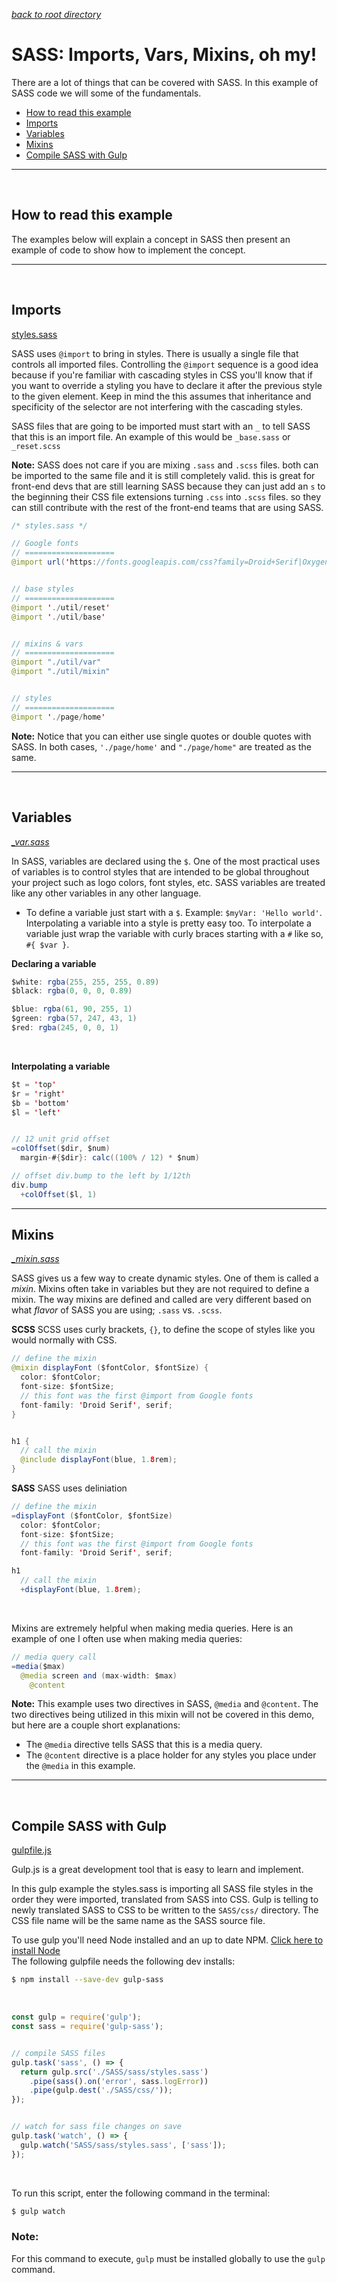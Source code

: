 
*[back to root directory](https://github.com/Maumasi/Portfolio/tree/master)*

# SASS: Imports, Vars, Mixins, oh my!
There are a lot of things that can be covered with SASS. In this example of SASS code we will some of the fundamentals.

- [How to read this example](#user-content-how-to-read-this-example)
- [Imports](#user-content-imports)
- [Variables](#user-content-variables)
- [Mixins](#user-content-mixins)
- [Compile SASS with Gulp](#user-content-compile-sass-with-gulp)

---

<br>

## How to read this example
The examples below will explain a concept in SASS then present an example of code to show how to implement the concept.

---
<br>

## Imports
[styles.sass](https://github.com/Maumasi/Portfolio/blob/master/SASS/sass/styles.sass)
<br>

SASS uses `@import` to bring in styles. There is usually a single file that controls all imported files. Controlling the `@import` sequence is a good idea because if you're familiar with cascading styles in CSS you'll know that if you want to override a styling you have to declare it after the previous style to the given element. Keep in mind the this assumes that inheritance and specificity of the selector are not interfering with the cascading styles.
<br>

SASS files that are going to be imported must start with an `_` to tell SASS that this is an import file. An example of this would be `_base.sass` or `_reset.scss`
<br>

**Note:**
SASS does not care if you are mixing `.sass` and `.scss` files. both can be imported to the same file and it is still completely valid. this is great for front-end devs that are still learning SASS because they can just add an `s` to the beginning their CSS file extensions turning `.css` into `.scss` files. so they can still contribute with the rest of the front-end teams that are using SASS.

```Java
/* styles.sass */

// Google fonts
// ====================
@import url('https://fonts.googleapis.com/css?family=Droid+Serif|Oxygen')


// base styles
// ====================
@import './util/reset'
@import './util/base'


// mixins & vars
// ====================
@import "./util/var"
@import "./util/mixin"


// styles
// ====================
@import './page/home'
```
**Note:**
Notice that you can either use single quotes or double quotes with SASS. In both cases, `'./page/home'` and `"./page/home"` are treated as the same.

---
<br>

## Variables
[*_var.sass*](https://github.com/Maumasi/Portfolio/blob/master/SASS/sass/util/_var.sass)

In SASS, variables are declared using the `$`. One of the most practical uses of variables is to control styles that are intended to be global throughout your project such as logo colors, font styles, etc. SASS variables are treated like any other variables in any other language.
- To define a variable just start with a `$`. Example: `$myVar: 'Hello world'`.
Interpolating a variable into a style is pretty easy too. To interpolate a variable just wrap the variable with curly braces starting with a `#` like so, `#{ $var }`.

**Declaring a variable**
```Java
$white: rgba(255, 255, 255, 0.89)
$black: rgba(0, 0, 0, 0.89)

$blue: rgba(61, 90, 255, 1)
$green: rgba(57, 247, 43, 1)
$red: rgba(245, 0, 0, 1)
```
<br>

**Interpolating a variable**

```Java
$t = 'top'
$r = 'right'
$b = 'bottom'
$l = 'left'


// 12 unit grid offset
=colOffset($dir, $num)
  margin-#{$dir}: calc((100% / 12) * $num)

// offset div.bump to the left by 1/12th
div.bump
  +colOffset($l, 1)
```

---

## Mixins
[*_mixin.sass*](https://github.com/Maumasi/Portfolio/blob/master/SASS/sass/util/_mixin.sass)

SASS gives us a few way to create dynamic styles. One of them is called a *mixin*. Mixins often take in variables but they are not required to define a mixin. The way mixins are defined and called are very different based on what *flavor* of SASS you are using; `.sass` vs. `.scss`.
<br>

**SCSS**
SCSS uses curly brackets, `{}`, to define the scope of styles like you would normally with CSS.
```Java
// define the mixin
@mixin displayFont ($fontColor, $fontSize) {
  color: $fontColor;
  font-size: $fontSize;
  // this font was the first @import from Google fonts
  font-family: 'Droid Serif', serif;
}


h1 {
  // call the mixin
  @include displayFont(blue, 1.8rem);
}
```

**SASS**
SASS uses deliniation
```Java
// define the mixin
=displayFont ($fontColor, $fontSize)
  color: $fontColor;
  font-size: $fontSize;
  // this font was the first @import from Google fonts
  font-family: 'Droid Serif', serif;

h1
  // call the mixin
  +displayFont(blue, 1.8rem);
```
<br>

Mixins are extremely helpful when making media queries. Here is an example of one I often use when making media queries:
```Java
// media query call
=media($max)
  @media screen and (max-width: $max)
    @content
```
**Note:**
This example uses two directives in SASS, `@media` and `@content`. The two directives being utilized in this mixin will not be covered in this demo, but here are a couple short explanations:
- The `@media` directive tells SASS that this is a media query.
- The `@content` directive is a place holder for any styles you place under the `@media` in this example.

---
<br>

## Compile SASS with Gulp
[gulpfile.js](https://github.com/Maumasi/Portfolio/blob/master/gulpfile.js)

Gulp.js is a great development tool that is easy to learn and implement. <br>

In this gulp example the styles.sass is importing all SASS file styles in the order they were imported, translated from SASS into CSS. Gulp is telling to newly translated SASS to CSS to be written to the `SASS/css/` directory. The CSS file name will be the same name as the SASS source file.

To use gulp you'll need Node installed and an up to date NPM. [Click here to install Node](https://nodejs.org/en/)<br>
The following gulpfile needs the following dev installs:
```bash
$ npm install --save-dev gulp-sass
```
<br>

```Javascript
const gulp = require('gulp');
const sass = require('gulp-sass');


// compile SASS files
gulp.task('sass', () => {
  return gulp.src('./SASS/sass/styles.sass')
    .pipe(sass().on('error', sass.logError))
    .pipe(gulp.dest('./SASS/css/'));
});


// watch for sass file changes on save
gulp.task('watch', () => {
  gulp.watch('SASS/sass/styles.sass', ['sass']);
});
```
<br>

To run this script, enter the following command in the terminal:
```bash
$ gulp watch
```
### **Note**:
For this command to execute, `gulp` must be installed globally to use the `gulp` command.
